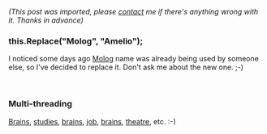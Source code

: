 *(This post was imported, please [contact](/#/contact) me if there's anything wrong with it. Thanks in advance)*

<div class="entry-body">
<h3>this.Replace("Molog", "Amelio");</h3>
<p>
	I noticed some days ago <a href="http://developer.novell.com/wiki/index.php/Molog">Molog</a> name was already being used by someone else, so I've decided to replace it. Don't ask me about the new one. ;-)
</p>
<br />
<h3>Multi-threading</h3>
<p>
	<a href="http://www.onintelligence.org/">Brains</a>, <a href="http://www.eii.us.es/">studies</a>, <a href="http://redwood.berkeley.edu/">brains</a>, <a href="http://www.ebd.csic.es/">job</a>, <a href="http://www.elpais.es/solotexto/articulo.html?xref=20060326elpepspor_11&type=Tes&k=siglo_cerebro">brains</a>, <a href="http://www.sevilla.org/impe/sevilla/contenido?pag=/contenidos/cultura/teatros_artes_escenicas/Teatro_Alameda&idActivo=H1005&idSeccion=H1005&vE=D4268,9,15">theatre</a>, etc. :-)
</p>
</div>
